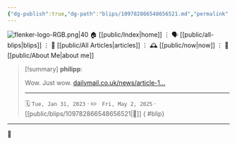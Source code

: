 ```yaml
---
{"dg-publish":true,"dg-path":"blips/109782866548656521.md","permalink":"/blips/109782866548656521/","title":"philipp on mastodon @ 2023-01-31"}
---
```



<div class="transclusion internal-embed is-loaded"><div class="markdown-embed">




![flenker-logo-RGB.png|40](/img/user/attachments/flenker-logo-RGB.png)
🏠 [[public/Index\|home]]  ⋮ 🗣️ [[public/all-blips\|blips]] ⋮  📝 [[public/All Articles\|articles]]  ⋮ 🕰️ [[public/now\|now]] ⋮ 🪪 [[public/About Me\|about me]]


</div></div>


> [!summary] **philipp**:
>
> Wow. Just wow. [dailymail.co.uk/news/article-1…](https://www.dailymail.co.uk/news/article-11691399/Engineers-using-dowsing-rods-hunt-leaks-despite-discredited-scientific-studies.html)
> - - -
>
> 🗓️ <code>Tue, Jan 31, 2023</code>  · ✏️ <code> Fri, May 2, 2025</code>  · [[public/blips/109782866548656521\|🔗]]
{ #blip}


- - -

 👾
